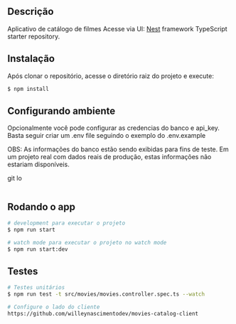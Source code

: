 ## Descrição

Aplicativo de catálogo de filmes
Acesse via UI: 
[Nest](https://github.com/nestjs/nest) framework TypeScript starter repository.

## Instalação

Após clonar o repositório, acesse o diretório raiz do projeto e execute:

```bash
$ npm install
```

## Configurando ambiente

Opcionalmente você pode configurar as credencias do banco e api_key. 
Basta seguir criar um .env file seguindo o exemplo do .env.example

OBS: As informações do banco estão sendo exibidas para fins de teste. Em um projeto real com dados reais de produção, estas informações não estariam disponíveis.

git lo
```bash

```

## Rodando o app

```bash
# development para executar o projeto
$ npm run start

# watch mode para executar o projeto no watch mode
$ npm run start:dev

```

## Testes

```bash
# Testes unitários
$ npm run test -t src/movies/movies.controller.spec.ts --watch

# Configure o lado do cliente
https://github.com/willeynascimentodev/movies-catalog-client

```
